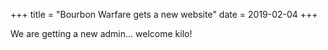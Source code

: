 +++
title = "Bourbon Warfare gets a new website"
date = 2019-02-04
+++ 

We are getting a new admin... welcome kilo!

